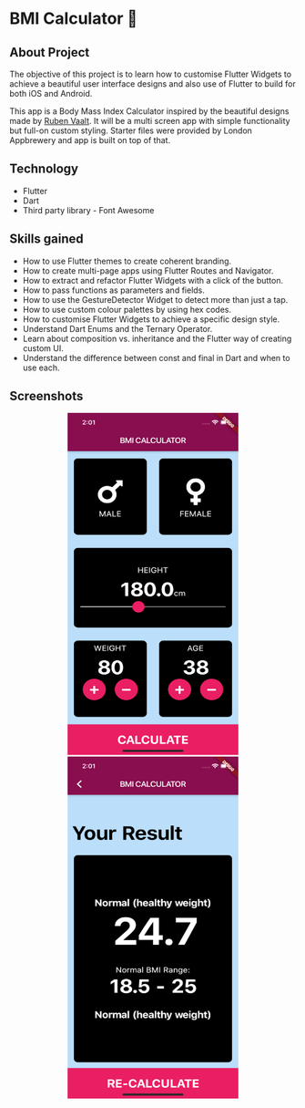 # BMI Calculator 💪

## About Project

The objective of this project is to learn how to customise Flutter Widgets to achieve a beautiful user interface designs and also use of Flutter to build for both iOS and Android. 

This app is a Body Mass Index Calculator inspired by the beautiful designs made by [Ruben Vaalt](https://dribbble.com/shots/4585382-Simple-BMI-Calculator). It will be a multi screen app with simple functionality but full-on custom styling. Starter files were provided by London Appbrewery and app is built on top of that.

## Technology

- Flutter
- Dart
- Third party library - Font Awesome

## Skills gained

- How to use Flutter themes to create coherent branding. 
- How to create multi-page apps using Flutter Routes and Navigator.
- How to extract and refactor Flutter Widgets with a click of the button. 
- How to pass functions as parameters and fields.
- How to use the GestureDetector Widget to detect more than just a tap.
- How to use custom colour palettes by using hex codes.
- How to customise Flutter Widgets to achieve a specific design style.
- Understand Dart Enums and the Ternary Operator.
- Learn about composition vs. inheritance and the Flutter way of creating custom UI.
- Understand the difference between const and final in Dart and when to use each.

## Screenshots
<div align="center">
    <img src="/screenshots/screen1.png" height="600px" width="300px"</img> 
        <img src="/screenshots/screen2.png" height="600px" width="300px"</img> 

</div>
